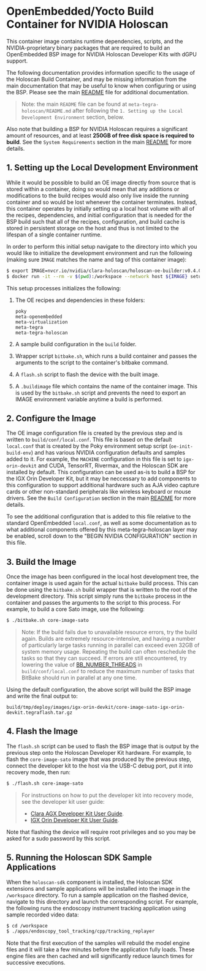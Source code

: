# OpenEmbedded/Yocto Build Container for NVIDIA Holoscan

This container image contains runtime dependencies, scripts, and the
NVIDIA-proprietary binary packages that are required to build an OpenEmbedded
BSP image for NVIDIA Holoscan Developer Kits with dGPU support.

The following documentation provides information specific to the usage of the
Holoscan Build Container, and may be missing information from the main
documentation that may be useful to know when configuring or using the BSP.
Please see the main [README](../README.md) file for additional documentation.

> Note: the main `README` file can be found at
> `meta-tegra-holoscan/README.md` after following the `1. Setting up
> the Local Development Environment` section, below.

Also note that building a BSP for NVIDIA Holoscan requires a significant
amount of resources, and at least **250GB of free disk space is required to
build**. See the `System Requirements` section in the main
[README](../README.md) for more details.

## 1. Setting up the Local Development Environment

While it would be possible to build an OE image directly from source that is
stored within a container, doing so would mean that any additions or
modifications to the build recipes would also only live inside the running
container and so would be lost whenever the container terminates. Instead, this
container operates by initially setting up a local host volume with all of the
recipes, dependencies, and initial configuration that is needed for the BSP
build such that all of the recipes, configuration, and build cache is stored in
persistent storage on the host and thus is not limited to the lifespan of a
single container runtime.

In order to perform this initial setup navigate to the directory into which you
would like to initialize the development environment and run the following
(making sure `IMAGE` matches the name and tag of this container image):

```sh
$ export IMAGE=nvcr.io/nvidia/clara-holoscan/holoscan-oe-builder:v0.4.0
$ docker run -it --rm -v $(pwd):/workspace --network host ${IMAGE} setup.sh ${IMAGE} $(id -u) $(id -g)
```

This setup processes initializes the following:

1. The OE recipes and dependencies in these folders:

   ```
   poky
   meta-openembedded
   meta-virtualization
   meta-tegra
   meta-tegra-holoscan
   ```

2. A sample build configuration in the `build` folder.

3. Wrapper script `bitbake.sh`, which runs a build container and passes the
   arguments to the script to the container's bitbake command.

4. A `flash.sh` script to flash the device with the built image.

5. A `.buildimage` file which contains the name of the container image.
   This is used by the `bitbake.sh` script and prevents the need to export
   an IMAGE environment variable anytime a build is performed.

## 2. Configure the Image

The OE image configuration file is created by the previous step and is written
to `build/conf/local.conf`. This file is based on the default `local.conf` that
is created by the Poky environment setup script (`oe-init-build-env`)
and has various NVIDIA configuration defaults and samples added to it.
For example, the `MACHINE` configuration in this file is set to
`igx-orin-devkit` and CUDA, TensorRT, Rivermax, and the Holoscan SDK are
installed by default. This configuration can be used as-is to build a BSP for
the IGX Orin Developer Kit, but it may be neccessary to add components to this
configuration to support additional hardware such as AJA video capture cards or
other non-standard peripherals like wireless keyboard or mouse drivers. See the
`Build Configuration` section in the main [README](../README.md) for more
details.

To see the additional configuration that is added to this file relative to the
standard OpenEmbedded `local.conf`, as well as some documentation as to what
additional components offered by this meta-tegra-holoscan layer may be enabled,
scroll down to the "BEGIN NVIDIA CONFIGURATION" section in this file.

## 3. Build the Image

Once the image has been configured in the local host development tree, the
container image is used again for the actual `bitbake` build process. This
can be done using the `bitbake.sh` build wrapper that is written to the
root of the development directory. This script simply runs the `bitbake`
process in the container and passes the arguments to the script to this
process. For example, to build a core Sato image, use the following:

```sh
$ ./bitbake.sh core-image-sato
```

> Note: If the build fails due to unavailable resource errors, try the build
> again. Builds are extremely resource-intensive, and having a number of
> particularly large tasks running in parallel can exceed even 32GB of system
> memory usage. Repeating the build can often reschedule the tasks so that
> they can succeed. If errors are still encountered, try lowering the value
> of [BB_NUMBER_THREADS](https://docs.yoctoproject.org/ref-manual/variables.html#term-BB_NUMBER_THREADS)
> in `build/conf/local.conf` to reduce the maximum number of tasks that BitBake
> should run in parallel at any one time.

Using the default configuration, the above script will build the BSP image and
write the final output to:

```
build/tmp/deploy/images/igx-orin-devkit/core-image-sato-igx-orin-devkit.tegraflash.tar.gz
```

## 4. Flash the Image

The `flash.sh` script can be used to flash the BSP image that is output by the
previous step onto the Holoscan Developer Kit hardware. For example, to flash the
`core-image-sato` image that was produced by the previous step, connect the
developer kit to the host via the USB-C debug port, put it into recovery
mode, then run:

```sh
$ ./flash.sh core-image-sato
```

> For instructions on how to put the developer kit into recovery mode, see the
> developer kit user guide:
>  - [Clara AGX Developer Kit User Guide](https://developer.nvidia.com/clara-agx-developer-kit-user-guide).
>  - [IGX Orin Developer Kit User Guide](https://developer.nvidia.com/igx-orin-developer-kit-user-guide).

Note that flashing the device will require root privileges and so you may be
asked for a sudo password by this script.

## 5. Running the Holoscan SDK Sample Applications

When the `holoscan-sdk` component is installed, the Holoscan SDK extensions and
sample applications will be installed into the image in the `/workspace`
directory. To run a sample application on the flashed device, navigate to this
directory and launch the corresponding script. For example, the following runs
the endoscopy instrument tracking application using sample recorded video data:

```sh
$ cd /workspace
$ ./apps/endoscopy_tool_tracking/cpp/tracking_replayer
```

Note that the first execution of the samples will rebuild the model engine files
and it will take a few minutes before the application fully loads. These engine
files are then cached and will significantly reduce launch times for successive
executions.
